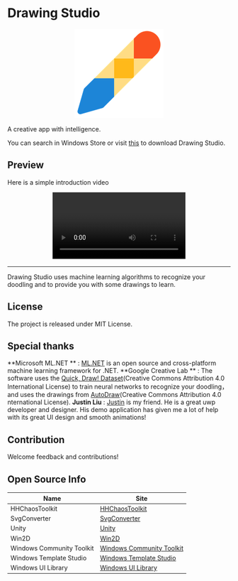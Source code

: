# Drawing Studio

<p align="center">
<a href="https://www.microsoft.com/store/apps/9PKVX26RB8F0?ocid=badge"><img width="200" src="Screenshot/StoreLogo.png" alt="Logo" /></a></p>

A creative app with intelligence.

You can search in Windows Store or visit [this](https://www.microsoft.com/store/apps/9PKVX26RB8F0) to download Drawing Studio.


## Preview

Here is a simple introduction video

<p align="center">
<video controls="controls">
  <source src="Screenshot/guideVideo.mp4" type="video/mp4" />
</video></p>

---

Drawing Studio uses machine learning algorithms to recognize your doodling and to provide you with some drawings to learn.

## License

The project is released under MIT License.

## Special thanks

**Microsoft ML.NET ** :  [ML.NET](https://github.com/dotnet/machinelearning) is an open source and cross-platform machine learning framework for .NET.
**Google Creative Lab ** : The software uses the [Quick, Draw! Dataset](https://github.com/googlecreativelab/quickdraw-dataset)(Creative Commons Attribution 4.0 International License) to train neural networks to recognize your doodling，and uses the drawings from [AutoDraw](https://www.autodraw.com/)(Creative Commons Attribution 4.0 nternational License).
**Justin Liu** : [Justin](https://twitter.com/justinxinliu) is my friend. He is a great uwp developer and designer. His demo application has given me a lot of help with its great UI design and smooth animations!


## Contribution

Welcome feedback and contributions!


## Open Source Info

| Name                      | Site                                                         |
| ------------------------- | ------------------------------------------------------------ |
| HHChaosToolkit            | [HHChaosToolkit](https://github.com/HHChaos/HHChaosToolkit)  |
| SvgConverter              | [SvgConverter](https://github.com/HHChaos/SvgConverter)      |
| Unity                     | [Unity](https://github.com/unitycontainer/unity)             |
| Win2D                     | [Win2D](https://github.com/microsoft/Win2D)                  |
| Windows Community Toolkit | [Windows Community Toolkit](https://github.com/windows-toolkit/WindowsCommunityToolkit) |
| Windows Template Studio   | [Windows Template Studio](https://github.com/microsoft/WindowsTemplateStudio) |
| Windows UI Library        | [Windows UI Library](https://github.com/microsoft/microsoft-ui-xaml) |


